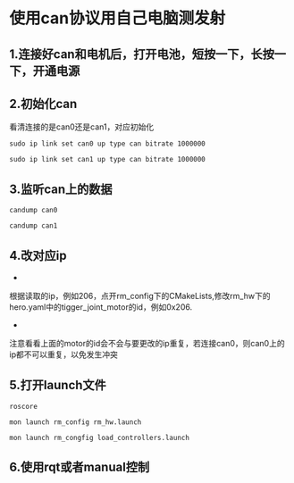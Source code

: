# 使用can协议用自己电脑测发射

## 1.连接好can和电机后，打开电池，短按一下，长按一下，开通电源

## 2.初始化can

看清连接的是can0还是can1，对应初始化
```
sudo ip link set can0 up type can bitrate 1000000
```
```
sudo ip link set can1 up type can bitrate 1000000
```

## 3.监听can上的数据
```
candump can0
```
```
candump can1
```

## 4.改对应ip

-
根据读取的ip，例如206，点开rm_config下的CMakeLists,修改rm_hw下的hero.yaml中的tigger_joint_motor的id，例如0x206.

-
注意看看上面的motor的id会不会与要更改的ip重复，若连接can0，则can0上的ip都不可以重复，以免发生冲突

## 5.打开launch文件

```
roscore
```
```
mon launch rm_config rm_hw.launch
```
```
mon launch rm_congfig load_controllers.launch
```

## 6.使用rqt或者manual控制
